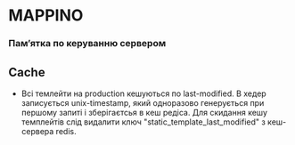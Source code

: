 # MAPPINO #

### Пам’ятка по керуванню сервером ###

## Cache ##
* Всі темлейти на production кешуються по last-modified. В хедер записується unix-timestamp, який одноразово генерується при першому запиті і зберігаєтсья в кеш редіса. Для скидання кешу темплейтів слід видалити ключ "static_template_last_modified" з кеш-сервера redis.